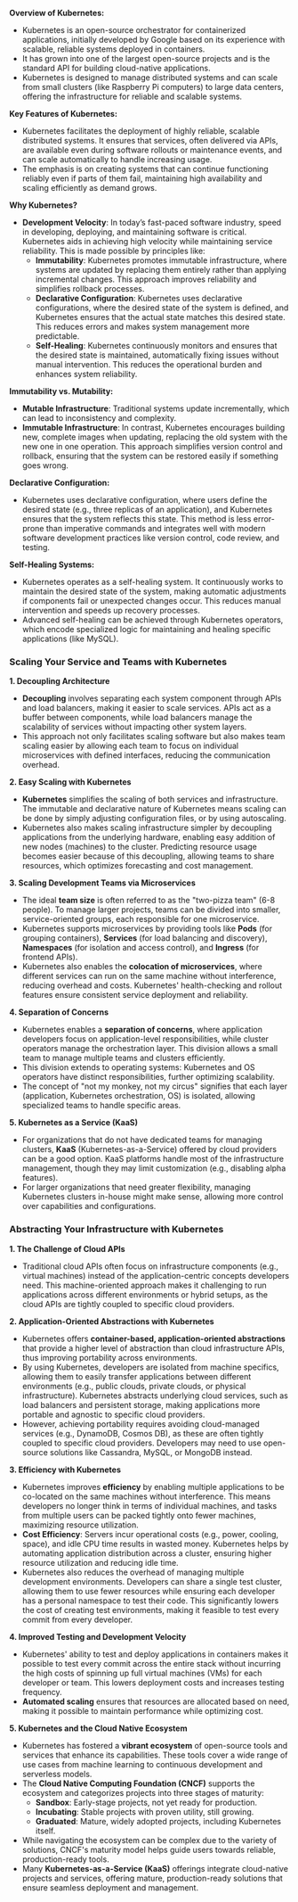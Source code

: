 **Overview of Kubernetes:**

- Kubernetes is an open-source orchestrator for containerized applications, initially developed by Google based on its experience with scalable, reliable systems deployed in containers.
- It has grown into one of the largest open-source projects and is the standard API for building cloud-native applications.
- Kubernetes is designed to manage distributed systems and can scale from small clusters (like Raspberry Pi computers) to large data centers, offering the infrastructure for reliable and scalable systems.

**Key Features of Kubernetes:**

- Kubernetes facilitates the deployment of highly reliable, scalable distributed systems. It ensures that services, often delivered via APIs, are available even during software rollouts or maintenance events, and can scale automatically to handle increasing usage.
- The emphasis is on creating systems that can continue functioning reliably even if parts of them fail, maintaining high availability and scaling efficiently as demand grows.

**Why Kubernetes?**

- **Development Velocity**: In today’s fast-paced software industry, speed in developing, deploying, and maintaining software is critical. Kubernetes aids in achieving high velocity while maintaining service reliability. This is made possible by principles like:
    - **Immutability**: Kubernetes promotes immutable infrastructure, where systems are updated by replacing them entirely rather than applying incremental changes. This approach improves reliability and simplifies rollback processes.
    - **Declarative Configuration**: Kubernetes uses declarative configurations, where the desired state of the system is defined, and Kubernetes ensures that the actual state matches this desired state. This reduces errors and makes system management more predictable.
    - **Self-Healing**: Kubernetes continuously monitors and ensures that the desired state is maintained, automatically fixing issues without manual intervention. This reduces the operational burden and enhances system reliability.

**Immutability vs. Mutability:**

- **Mutable Infrastructure**: Traditional systems update incrementally, which can lead to inconsistency and complexity.
- **Immutable Infrastructure**: In contrast, Kubernetes encourages building new, complete images when updating, replacing the old system with the new one in one operation. This approach simplifies version control and rollback, ensuring that the system can be restored easily if something goes wrong.

**Declarative Configuration:**

- Kubernetes uses declarative configuration, where users define the desired state (e.g., three replicas of an application), and Kubernetes ensures that the system reflects this state. This method is less error-prone than imperative commands and integrates well with modern software development practices like version control, code review, and testing.

**Self-Healing Systems:**

- Kubernetes operates as a self-healing system. It continuously works to maintain the desired state of the system, making automatic adjustments if components fail or unexpected changes occur. This reduces manual intervention and speeds up recovery processes.
- Advanced self-healing can be achieved through Kubernetes operators, which encode specialized logic for maintaining and healing specific applications (like MySQL).

### Scaling Your Service and Teams with Kubernetes

**1. Decoupling Architecture**

- **Decoupling** involves separating each system component through APIs and load balancers, making it easier to scale services. APIs act as a buffer between components, while load balancers manage the scalability of services without impacting other system layers.
- This approach not only facilitates scaling software but also makes team scaling easier by allowing each team to focus on individual microservices with defined interfaces, reducing the communication overhead.

**2. Easy Scaling with Kubernetes**

- **Kubernetes** simplifies the scaling of both services and infrastructure. The immutable and declarative nature of Kubernetes means scaling can be done by simply adjusting configuration files, or by using autoscaling.
- Kubernetes also makes scaling infrastructure simpler by decoupling applications from the underlying hardware, enabling easy addition of new nodes (machines) to the cluster. Predicting resource usage becomes easier because of this decoupling, allowing teams to share resources, which optimizes forecasting and cost management.

**3. Scaling Development Teams via Microservices**

- The ideal **team size** is often referred to as the "two-pizza team" (6-8 people). To manage larger projects, teams can be divided into smaller, service-oriented groups, each responsible for one microservice.
- Kubernetes supports microservices by providing tools like **Pods** (for grouping containers), **Services** (for load balancing and discovery), **Namespaces** (for isolation and access control), and **Ingress** (for frontend APIs).
- Kubernetes also enables the **colocation of microservices**, where different services can run on the same machine without interference, reducing overhead and costs. Kubernetes' health-checking and rollout features ensure consistent service deployment and reliability.

**4. Separation of Concerns**

- Kubernetes enables a **separation of concerns**, where application developers focus on application-level responsibilities, while cluster operators manage the orchestration layer. This division allows a small team to manage multiple teams and clusters efficiently.
- This division extends to operating systems: Kubernetes and OS operators have distinct responsibilities, further optimizing scalability.
- The concept of "not my monkey, not my circus" signifies that each layer (application, Kubernetes orchestration, OS) is isolated, allowing specialized teams to handle specific areas.

**5. Kubernetes as a Service (KaaS)**

- For organizations that do not have dedicated teams for managing clusters, **KaaS** (Kubernetes-as-a-Service) offered by cloud providers can be a good option. KaaS platforms handle most of the infrastructure management, though they may limit customization (e.g., disabling alpha features).
- For larger organizations that need greater flexibility, managing Kubernetes clusters in-house might make sense, allowing more control over capabilities and configurations.

### Abstracting Your Infrastructure with Kubernetes

**1. The Challenge of Cloud APIs**

- Traditional cloud APIs often focus on infrastructure components (e.g., virtual machines) instead of the application-centric concepts developers need. This machine-oriented approach makes it challenging to run applications across different environments or hybrid setups, as the cloud APIs are tightly coupled to specific cloud providers.

**2. Application-Oriented Abstractions with Kubernetes**

- Kubernetes offers **container-based, application-oriented abstractions** that provide a higher level of abstraction than cloud infrastructure APIs, thus improving portability across environments.
- By using Kubernetes, developers are isolated from machine specifics, allowing them to easily transfer applications between different environments (e.g., public clouds, private clouds, or physical infrastructure). Kubernetes abstracts underlying cloud services, such as load balancers and persistent storage, making applications more portable and agnostic to specific cloud providers.
- However, achieving portability requires avoiding cloud-managed services (e.g., DynamoDB, Cosmos DB), as these are often tightly coupled to specific cloud providers. Developers may need to use open-source solutions like Cassandra, MySQL, or MongoDB instead.

**3. Efficiency with Kubernetes**

- Kubernetes improves **efficiency** by enabling multiple applications to be co-located on the same machines without interference. This means developers no longer think in terms of individual machines, and tasks from multiple users can be packed tightly onto fewer machines, maximizing resource utilization.
- **Cost Efficiency**: Servers incur operational costs (e.g., power, cooling, space), and idle CPU time results in wasted money. Kubernetes helps by automating application distribution across a cluster, ensuring higher resource utilization and reducing idle time.
- Kubernetes also reduces the overhead of managing multiple development environments. Developers can share a single test cluster, allowing them to use fewer resources while ensuring each developer has a personal namespace to test their code. This significantly lowers the cost of creating test environments, making it feasible to test every commit from every developer.

**4. Improved Testing and Development Velocity**

- Kubernetes' ability to test and deploy applications in containers makes it possible to test every commit across the entire stack without incurring the high costs of spinning up full virtual machines (VMs) for each developer or team. This lowers deployment costs and increases testing frequency.
- **Automated scaling** ensures that resources are allocated based on need, making it possible to maintain performance while optimizing cost.

**5. Kubernetes and the Cloud Native Ecosystem**

- Kubernetes has fostered a **vibrant ecosystem** of open-source tools and services that enhance its capabilities. These tools cover a wide range of use cases from machine learning to continuous development and serverless models.
- The **Cloud Native Computing Foundation (CNCF)** supports the ecosystem and categorizes projects into three stages of maturity:
    - **Sandbox**: Early-stage projects, not yet ready for production.
    - **Incubating**: Stable projects with proven utility, still growing.
    - **Graduated**: Mature, widely adopted projects, including Kubernetes itself.
- While navigating the ecosystem can be complex due to the variety of solutions, CNCF's maturity model helps guide users towards reliable, production-ready tools.
- Many **Kubernetes-as-a-Service (KaaS)** offerings integrate cloud-native projects and services, offering mature, production-ready solutions that ensure seamless deployment and management.